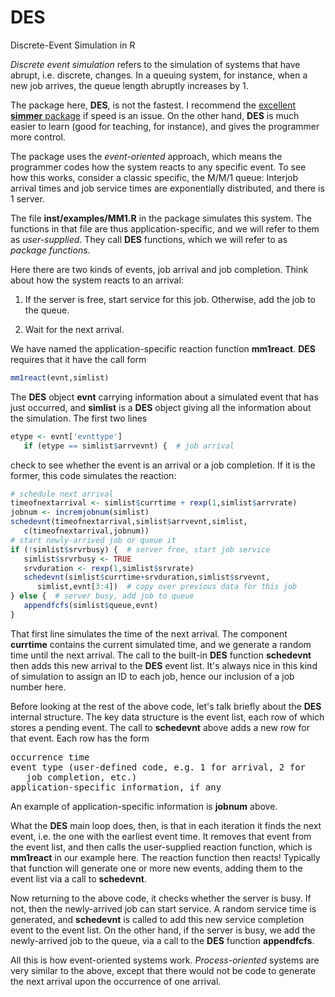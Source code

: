 # DES
Discrete-Event Simulation in R

*Discrete event simulation* refers to the simulation of systems that
have abrupt, i.e. discrete, changes. In a queuing system, for instance,
when a new job arrives, the queue length abruptly increases by 1.

The package here, **DES**, is not the fastest. I recommend the
[excellent **simmer** package](https://cran.rstudio.com/web/packages/simmer/index.html) 
if speed is an issue.  On the other hand, **DES** is much easier to 
learn (good for teaching, for instance), and gives the programmer 
more control.

The package uses the *event-oriented* approach, which means the
programmer codes how the system reacts to any specific event.  To see
how this works, consider a classic specific, the M/M/1 queue:  Interjob
arrival times and job service times are exponentially distributed, and
there is 1 server.

The file **inst/examples/MM1.R** in the package simulates this system. 
The functions in that file are thus application-specific, and we will
refer to them as *user-supplied*.  They call **DES** functions, which we
will refer to as *package functions*.

Here there are two kinds of events, job arrival and job completion.
Think about how the system reacts to an arrival:

1. If the server is free, start service for this job.  Otherwise, add
   the job to the queue.

2. Wait for the next arrival.


We have named the
application-specific reaction function **mm1react**.  **DES** requires
that it have the call form

```R
mm1react(evnt,simlist)
```

The **DES** object **evnt** carrying information about a simulated event
that has just occurred, and **simlist** is a **DES** object giving all
the information about the simulation.  The first two lines 

```R
etype <- evnt['evnttype']
   if (etype == simlist$arrvevnt) {  # job arrival
```

check to see whether the event is an arrival or a job completion.  If it
is the former, this code simulates the reaction:

```R
# schedule next arrival
timeofnextarrival <- simlist$currtime + rexp(1,simlist$arrvrate)
jobnum <- incremjobnum(simlist)
schedevnt(timeofnextarrival,simlist$arrvevnt,simlist,
   c(timeofnextarrival,jobnum))
# start newly-arrived job or queue it
if (!simlist$srvrbusy) {  # server free, start job service
   simlist$srvrbusy <- TRUE
   srvduration <- rexp(1,simlist$srvrate)
   schedevnt(simlist$currtime+srvduration,simlist$srvevnt,
      simlist,evnt[3:4])  # copy over previous data for this job
} else {  # server busy, add job to queue
   appendfcfs(simlist$queue,evnt)
}
```

That first line simulates the time of the next arrival.  The component
**currtime** contains the current simulated time, and we generate a
random time until the next arrival.  The call to the built-in **DES**
function **schedevnt** then adds this new arrival to the **DES** event
list.  It's always nice in this kind of simulation to assign an ID to
each job, hence our inclusion of a job number here.

Before looking at the rest of the above code, let's talk briefly about
the **DES** internal structure.  The key data structure is the event
list, each row of which stores a pending event.  The call to
**schedevnt** above adds a new row for that event.  Each row has the
form

<pre>
occurrence time
event type (user-defined code, e.g. 1 for arrival, 2 for 
   job completion, etc.)
application-specific information, if any
</pre>

An example of application-specific information is **jobnum** above.

What the **DES** main loop does, then, is that in each iteration it
finds the next event, i.e. the one with the earliest event time.  It
removes that event from the event list, and then calls the user-supplied
reaction function, which is **mm1react** in our example here.  The
reaction function then reacts!  Typically that function will generate
one or more new events, adding them to the event list via a call to
**schedevnt**.

Now returning to the above code, it checks whether the server is busy.
If not, then the newly-arrived job can start service.  A random service
time is generated, and **schedevnt** is called to add this new service
completion event to the event list.  On the other hand, if the server is
busy, we add the newly-arrived job to the queue, via a call to the
**DES** function **appendfcfs**.

All this is how event-oriented systems work.  *Process-oriented* systems
are very similar to the above, except that there would not be code to
generate the next arrival upon the occurrence of one arrival.
